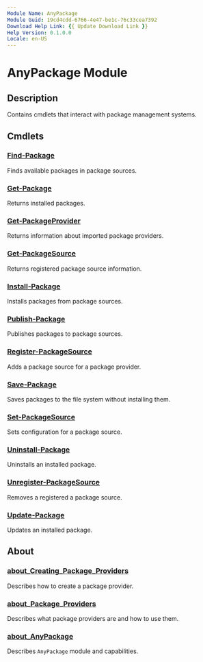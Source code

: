 ```yaml
---
Module Name: AnyPackage
Module Guid: 19cd4cdd-6766-4e47-be1c-76c33cea7392
Download Help Link: {{ Update Download Link }}
Help Version: 0.1.0.0
Locale: en-US
---
```


# AnyPackage Module

## Description

Contains cmdlets that interact with package management systems.

## Cmdlets

### [Find-Package](Find-Package.md)

Finds available packages in package sources.

### [Get-Package](Get-Package.md)

Returns installed packages.

### [Get-PackageProvider](Get-PackageProvider.md)

Returns information about imported package providers.

### [Get-PackageSource](Get-PackageSource.md)

Returns registered package source information.

### [Install-Package](Install-Package.md)

Installs packages from package sources.

### [Publish-Package](Publish-Package.md)

Publishes packages to package sources.

### [Register-PackageSource](Register-PackageSource.md)

Adds a package source for a package provider.

### [Save-Package](Save-Package.md)

Saves packages to the file system without installing them.

### [Set-PackageSource](Set-PackageSource.md)

Sets configuration for a package source.

### [Uninstall-Package](Uninstall-Package.md)

Uninstalls an installed package.

### [Unregister-PackageSource](Unregister-PackageSource.md)

Removes a registered a package source.

### [Update-Package](Update-Package.md)

Updates an installed package.

## About

### [about_Creating_Package_Providers](about_Creating_Package_Providers.md)

Describes how to create a package provider.

### [about_Package_Providers](about_Package_Providers.md)

Describes what package providers are and how to use them.

### [about_AnyPackage](about_AnyPackage.md)

Describes `AnyPackage` module and capabilities.
